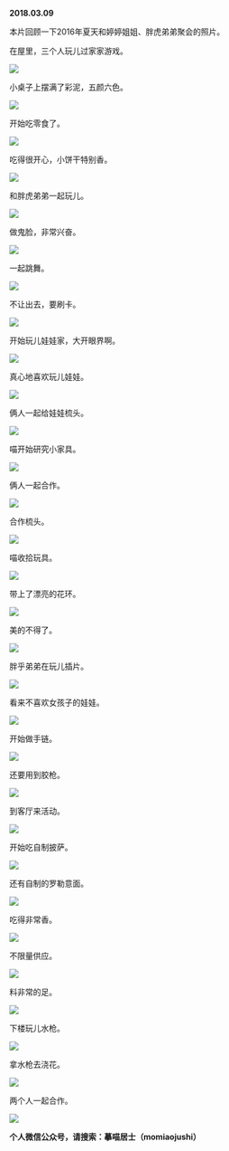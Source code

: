 
          
            
**2018.03.09**

本片回顾一下2016年夏天和婷婷姐姐、胖虎弟弟聚会的照片。

在屋里，三个人玩儿过家家游戏。




![](img/51001-5cb6d40fb1ed1eb6.jpg)




小桌子上摆满了彩泥，五颜六色。




![](img/51001-1fee810091824d42.jpg)




开始吃零食了。




![](img/51001-b0dbf440ec0d46a5.jpg)




吃得很开心，小饼干特别香。




![](img/51001-973aa7e82a2c9f49.jpg)




和胖虎弟弟一起玩儿。




![](img/51001-98817bb5ff29a94b.jpg)




做鬼脸，非常兴奋。




![](img/51001-58fb05e239d5628a.jpg)




一起跳舞。




![](img/51001-8b92fd1747b1c3c8.jpg)




不让出去，要刷卡。




![](img/51001-c8215e961627b78d.jpg)




开始玩儿娃娃家，大开眼界啊。




![](img/51001-ac7648ae321effb3.jpg)




真心地喜欢玩儿娃娃。




![](img/51001-c22027df6157b0d0.jpg)




俩人一起给娃娃梳头。




![](img/51001-dcf63504ddcb0748.jpg)




喵开始研究小家具。




![](img/51001-876d241bc0cd798e.jpg)




俩人一起合作。




![](img/51001-8a1dafcc2d24fa94.jpg)




合作梳头。




![](img/51001-d1429b26503f5b4e.jpg)




喵收拾玩具。




![](img/51001-5c0e223596eefe0f.jpg)




带上了漂亮的花环。




![](img/51001-c2e5852b5bf7b489.jpg)




美的不得了。




![](img/51001-ac02792d09eefe95.jpg)




胖乎弟弟在玩儿插片。




![](img/51001-5662ba7f8622fdef.jpg)




看来不喜欢女孩子的娃娃。




![](img/51001-2c27733004cb7bf9.jpg)




开始做手链。




![](img/51001-9dbc4142ade428ba.jpg)




还要用到胶枪。




![](img/51001-6f2ee8131e9f23b6.jpg)




到客厅来活动。




![](img/51001-6222411530465dbd.jpg)




开始吃自制披萨。




![](img/51001-e15e28ee5cfaf70a.jpg)




还有自制的罗勒意面。




![](img/51001-3f2b117a06d59c62.jpg)




吃得非常香。




![](img/51001-0144830f0f11e473.jpg)




不限量供应。




![](img/51001-0bc90889b5fcfd5e.jpg)




料非常的足。




![](img/51001-0957ee0acb3a46f9.jpg)




下楼玩儿水枪。




![](img/51001-81a3ac00d2081ebf.jpg)




拿水枪去浇花。




![](img/51001-d165fe6da78d685d.jpg)




两个人一起合作。




![](img/51001-325bf8155f932560.jpg)





**个人微信公众号，请搜索：摹喵居士（momiaojushi）**

          
        